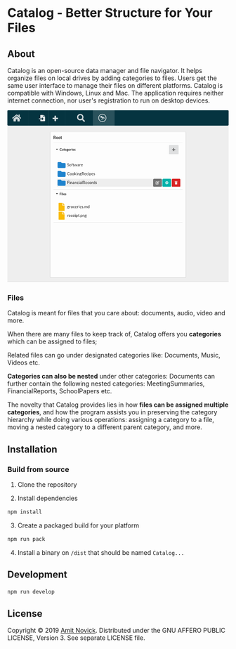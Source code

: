 # Catalog - Better Structure for Your Files
## About

Catalog is an open-source data manager and file navigator. It helps organize files on local drives by adding categories to files. Users get the same user interface to manage their files on different platforms. Catalog is compatible with Windows, Linux and Mac. The application requires neither internet connection, nor user's registration to run on desktop devices.

![App Screenshot](docs/app-screenshot.png)

### Files

Catalog is meant for files that you care about: documents, audio, video and more.

When there are many files to keep track of, Catalog offers you **categories** which can be assigned to files;

Related files can go under designated categories like: Documents, Music, Videos etc.

**Categories can also be nested** under other categories: Documents can further contain the following nested categories: MeetingSummaries, FinancialReports, SchoolPapers etc.

The novelty that Catalog provides lies in how **files can be assigned multiple categories**, and how the program assists you in preserving the category hierarchy while doing various operations: assigning a category to a file, moving a nested category to a different parent category, and more.

## Installation
### Build from source

1. Clone the repository

2. Install dependencies
```bash
npm install
```

3. Create a packaged build for your platform
```bash
npm run pack
```

4. Install a binary on `/dist` that should be named `Catalog...`

## Development

```bash
npm run develop
```

## License

Copyright © 2019 [Amit Novick](https://amitnovick.netlify.com/). Distributed under the GNU AFFERO PUBLIC LICENSE, Version 3. See separate LICENSE file.